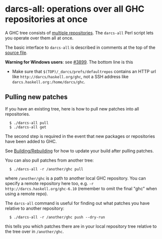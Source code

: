 # darcs-all: operations over all GHC repositories at once


A GHC tree consists of [multiple repositories](darcs-repositories). The `darcs-all` Perl script lets you operate over them all at once.


The basic interface to `darcs-all` is described in comments at the top of the [ source file](http://darcs.haskell.org/darcs-all).

**Warning for Windows users**: see [\#3899](https://gitlab.haskell.org//ghc/ghc/issues/3899). The bottom line is this

- Make sure that `$(TOP)/_darcs/prefs/defaultrepos` contains an HTTP url like `http://darcs/haskell.org/ghc`, not a SSH address like `darcs.haskell.org:/home/darcs/ghc`.

## Pulling new patches


If you have an existing tree, here is how to pull new patches into all repositories.

```wiki
  $ ./darcs-all pull
  $ ./darcs-all get
```


The second step is required in the event that new packages or repositories have been added to GHC.


See [Building/Rebuilding](building/rebuilding) for how to update your build after pulling patches.


You can also pull patches from another tree:

```wiki
  $ ./darcs-all -r /another/ghc pull
```


where `/another/ghc` is a path to another local GHC repository.  You can specify a remote repository here too, e.g. `-r http://darcs.haskell.org/ghc-6.10` (remember to omit the final "ghc" when using a remote repo).


The `darcs-all` command is useful for finding out what patches you have relative to another repository:

```wiki
  $ ./darcs-all -r /another/ghc push --dry-run
```


this tells you which patches there are in your local repository tree relative to the tree over in `/another/ghc`.
